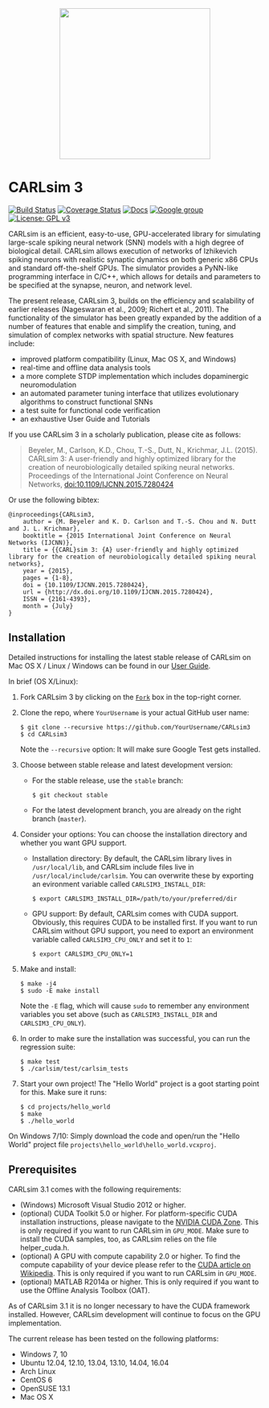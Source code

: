 <div align="center">
	<img src="http://socsci.uci.edu/~jkrichma/CARL-Logo-small.jpg" width="300"/>
</div>

# CARLsim 3

[![Build Status](https://travis-ci.org/UCI-CARL/CARLsim3.svg?branch=master)](https://travis-ci.org/UCI-CARL/CARLsim3)
[![Coverage Status](https://coveralls.io/repos/github/UCI-CARL/CARLsim3/badge.svg?branch=master)](https://coveralls.io/github/UCI-CARL/CARLsim3?branch=master)
[![Docs](https://img.shields.io/badge/docs-v3.1.2-green.svg)](http://uci-carl.github.io/CARLsim3)
[![Google group](https://img.shields.io/badge/Google-Discussion%20group-lightgrey.svg)](https://groups.google.com/forum/#!forum/carlsim-snn-simulator)
[![License: GPL v3](https://img.shields.io/badge/License-GPL%20v3-blue.svg)](http://www.gnu.org/licenses/gpl-3.0)

CARLsim is an efficient, easy-to-use, GPU-accelerated library for simulating large-scale spiking neural network (SNN) models with a high degree of biological detail. CARLsim allows execution of networks of Izhikevich spiking neurons with realistic synaptic dynamics on both generic x86 CPUs and standard off-the-shelf GPUs. The simulator provides a PyNN-like programming interface in C/C++, which allows for details and parameters to be specified at the synapse, neuron, and network level.

The present release, CARLsim 3, builds on the efficiency and scalability of earlier releases (Nageswaran et al., 2009; Richert et al., 2011). The functionality of the simulator has been greatly expanded by the addition of a number of features that enable and simplify the creation, tuning, and simulation of complex networks with spatial structure. 
New features include:
- improved platform compatibility (Linux, Mac OS X, and Windows)
- real-time and offline data analysis tools
- a more complete STDP implementation which includes dopaminergic neuromodulation
- an automated parameter tuning interface that utilizes evolutionary algorithms to construct functional SNNs
- a test suite for functional code verification
- an exhaustive User Guide and Tutorials

If you use CARLsim 3 in a scholarly publication, please cite as follows:
> Beyeler, M., Carlson, K.D., Chou, T.-S., Dutt, N., Krichmar, J.L. (2015).
> CARLsim 3: A user-friendly and highly optimized library for the creation of neurobiologically
> detailed spiking neural networks.
> Proceedings of the International Joint Conference on Neural Networks, [doi:10.1109/IJCNN.2015.7280424](http://dx.doi.org/10.1109/IJCNN.2015.7280424)

Or use the following bibtex:
```
@inproceedings{CARLsim3,
	author = {M. Beyeler and K. D. Carlson and T.-S. Chou and N. Dutt and J. L. Krichmar}, 
 	booktitle = {2015 International Joint Conference on Neural Networks (IJCNN)}, 
	title = {{CARL}sim 3: {A} user-friendly and highly optimized library for the creation of neurobiologically detailed spiking neural networks}, 
	year = {2015}, 
	pages = {1-8}, 
	doi = {10.1109/IJCNN.2015.7280424},
	url = {http://dx.doi.org/10.1109/IJCNN.2015.7280424},
	ISSN = {2161-4393}, 
	month = {July}
}
```



## Installation

Detailed instructions for installing the latest stable release of CARLsim on Mac OS X / Linux / Windows
can be found in our [User Guide](http://uci-carl.github.io/CARLsim3/ch1_getting_started.html).

In brief (OS X/Linux):

1. Fork CARLsim 3 by clicking on the [`Fork`](https://github.com/UCI-CARL/CARLsim3#fork-destination-box) box
   in the top-right corner.

2. Clone the repo, where `YourUsername` is your actual GitHub user name:
   ```
   $ git clone --recursive https://github.com/YourUsername/CARLsim3
   $ cd CARLsim3
   ```
   Note the `--recursive` option: It will make sure Google Test gets installed.

3. Choose between stable release and latest development version:
   - For the stable release, use the `stable` branch:
     ```
     $ git checkout stable
     ```
   - For the latest development branch, you are already on the right branch (`master`).

4. Consider your options: You can choose the installation directory and whether you want GPU support.
   - Installation directory: By default, the CARLsim library lives in `/usr/local/lib`, and CARLsim
     include files live in `/usr/local/include/carlsim`.
     You can overwrite these by exporting an evironment variable called `CARLSIM3_INSTALL_DIR`:
     ```
     $ export CARLSIM3_INSTALL_DIR=/path/to/your/preferred/dir
     ```
     
   - GPU support: By default, CARLsim comes with CUDA support. Obviously, this requires CUDA to be installed
     first. If you want to run CARLsim without GPU support, you need to export an environment variable
     called `CARLSIM3_CPU_ONLY` and set it to `1`:
     ```
     $ export CARLSIM3_CPU_ONLY=1
     ```

6. Make and install:
   ```
   $ make -j4
   $ sudo -E make install
   ```
   Note the `-E` flag, which will cause `sudo` to remember any environment variables you set above
   (such as `CARLSIM3_INSTALL_DIR` and `CARLSIM3_CPU_ONLY`).

7. In order to make sure the installation was successful, you can run the regression suite:

   ```
   $ make test
   $ ./carlsim/test/carlsim_tests
   ```
   
8. Start your own project! The "Hello World" project is a goot starting point for this.
   Make sure it runs:

   ```
   $ cd projects/hello_world
   $ make
   $ ./hello_world
   ```

On Windows 7/10: Simply download the code and open/run the "Hello World" project file
`projects\hello_world\hello_world.vcxproj`.


## Prerequisites

CARLsim 3.1 comes with the following requirements:
- (Windows) Microsoft Visual Studio 2012 or higher.
- (optional) CUDA Toolkit 5.0 or higher. For platform-specific CUDA installation instructions, please navigate to 
  the [NVIDIA CUDA Zone](https://developer.nvidia.com/cuda-zone).
  This is only required if you want to run CARLsim in `GPU_MODE`. Make sure to install the 
  CUDA samples, too, as CARLsim relies on the file helper_cuda.h.
- (optional) A GPU with compute capability 2.0 or higher. To find the compute capability of your device please 
  refer to the [CUDA article on Wikipedia](http://en.wikipedia.org/wiki/CUDA).
  This is only required if you want to run CARLsim in `GPU_MODE`.
- (optional) MATLAB R2014a or higher. This is only required if you want to use the Offline Analysis Toolbox (OAT).

As of CARLsim 3.1 it is no longer necessary to have the CUDA framework installed. However, CARLsim development 
will continue to focus on the GPU implementation.

The current release has been tested on the following platforms:
- Windows 7, 10
- Ubuntu 12.04, 12.10, 13.04, 13.10, 14.04, 16.04
- Arch Linux
- CentOS 6
- OpenSUSE 13.1
- Mac OS X
